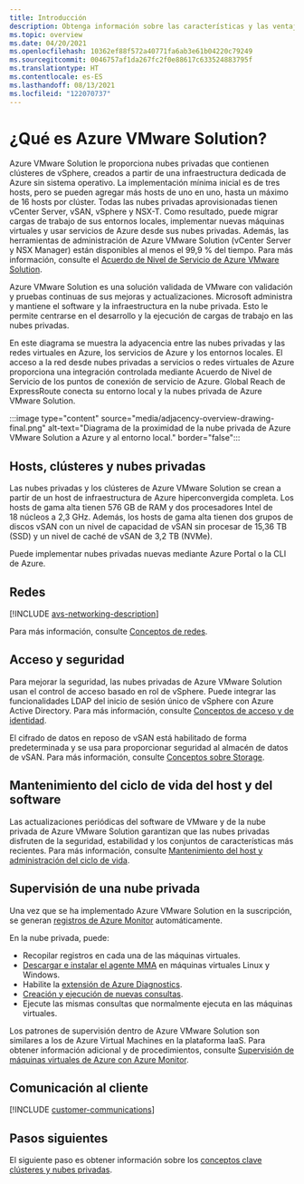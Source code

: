 ```yaml
---
title: Introducción
description: Obtenga información sobre las características y las ventajas de Azure VMware Solution para implementar y administrar las cargas de trabajo basadas en VMware en Azure. El Acuerdo de Nivel de Servicio de Azure VMware Solution garantiza la disponibilidad de las herramientas de administración de Azure VMware (vCenter Server y NSX Manager) al menos el 99,9 % del tiempo.
ms.topic: overview
ms.date: 04/20/2021
ms.openlocfilehash: 10362ef88f572a40771fa6ab3e61b04220c79249
ms.sourcegitcommit: 0046757af1da267fc2f0e88617c633524883795f
ms.translationtype: HT
ms.contentlocale: es-ES
ms.lasthandoff: 08/13/2021
ms.locfileid: "122070737"
---
```

# <a name="what-is-azure-vmware-solution"></a>¿Qué es Azure VMware Solution?

Azure VMware Solution le proporciona nubes privadas que contienen clústeres de vSphere, creados a partir de una infraestructura dedicada de Azure sin sistema operativo. La implementación mínima inicial es de tres hosts, pero se pueden agregar más hosts de uno en uno, hasta un máximo de 16 hosts por clúster. Todas las nubes privadas aprovisionadas tienen vCenter Server, vSAN, vSphere y NSX-T. Como resultado, puede migrar cargas de trabajo de sus entornos locales, implementar nuevas máquinas virtuales y usar servicios de Azure desde sus nubes privadas. Además, las herramientas de administración de Azure VMware Solution (vCenter Server y NSX Manager) están disponibles al menos el 99,9 % del tiempo. Para más información, consulte el [Acuerdo de Nivel de Servicio de Azure VMware Solution](https://aka.ms/avs/sla).

Azure VMware Solution es una solución validada de VMware con validación y pruebas continuas de sus mejoras y actualizaciones. Microsoft administra y mantiene el software y la infraestructura en la nube privada. Esto le permite centrarse en el desarrollo y la ejecución de cargas de trabajo en las nubes privadas.

En este diagrama se muestra la adyacencia entre las nubes privadas y las redes virtuales en Azure, los servicios de Azure y los entornos locales. El acceso a la red desde nubes privadas a servicios o redes virtuales de Azure proporciona una integración controlada mediante Acuerdo de Nivel de Servicio de los puntos de conexión de servicio de Azure. Global Reach de ExpressRoute conecta su entorno local y la nubes privada de Azure VMware Solution.
 

:::image type="content" source="media/adjacency-overview-drawing-final.png" alt-text="Diagrama de la proximidad de la nube privada de Azure VMware Solution a Azure y al entorno local." border="false":::

## <a name="hosts-clusters-and-private-clouds"></a>Hosts, clústeres y nubes privadas

Las nubes privadas y los clústeres de Azure VMware Solution se crean a partir de un host de infraestructura de Azure hiperconvergida completa. Los hosts de gama alta tienen 576 GB de RAM y dos procesadores Intel de 18 núcleos a 2,3 GHz. Además, los hosts de gama alta tienen dos grupos de discos vSAN con un nivel de capacidad de vSAN sin procesar de 15,36 TB (SSD) y un nivel de caché de vSAN de 3,2 TB (NVMe).

Puede implementar nubes privadas nuevas mediante Azure Portal o la CLI de Azure.


## <a name="networking"></a>Redes

[!INCLUDE [avs-networking-description](includes/azure-vmware-solution-networking-description.md)]

Para más información, consulte [Conceptos de redes](concepts-networking.md).

## <a name="access-and-security"></a>Acceso y seguridad

Para mejorar la seguridad, las nubes privadas de Azure VMware Solution usan el control de acceso basado en rol de vSphere. Puede integrar las funcionalidades LDAP del inicio de sesión único de vSphere con Azure Active Directory. Para más información, consulte [Conceptos de acceso y de identidad](concepts-identity.md).  

El cifrado de datos en reposo de vSAN está habilitado de forma predeterminada y se usa para proporcionar seguridad al almacén de datos de vSAN. Para más información, consulte [Conceptos sobre Storage](concepts-storage.md).

## <a name="host-and-software-lifecycle-maintenance"></a>Mantenimiento del ciclo de vida del host y del software

Las actualizaciones periódicas del software de VMware y de la nube privada de Azure VMware Solution garantizan que las nubes privadas disfruten de la seguridad, estabilidad y los conjuntos de características más recientes. Para más información, consulte [Mantenimiento del host y administración del ciclo de vida](concepts-private-clouds-clusters.md#host-maintenance-and-lifecycle-management).

## <a name="monitoring-your-private-cloud"></a>Supervisión de una nube privada

Una vez que se ha implementado Azure VMware Solution en la suscripción, se generan [registros de Azure Monitor](../azure-monitor/overview.md) automáticamente. 

En la nube privada, puede:
- Recopilar registros en cada una de las máquinas virtuales.
- [Descargar e instalar el agente MMA](../azure-monitor/agents/log-analytics-agent.md#installation-options) en máquinas virtuales Linux y Windows.
- Habilite la [extensión de Azure Diagnostics](../azure-monitor/agents/diagnostics-extension-overview.md).
- [Creación y ejecución de nuevas consultas](../azure-monitor/logs/data-platform-logs.md#log-queries).
- Ejecute las mismas consultas que normalmente ejecuta en las máquinas virtuales.

Los patrones de supervisión dentro de Azure VMware Solution son similares a los de Azure Virtual Machines en la plataforma IaaS. Para obtener información adicional y de procedimientos, consulte [Supervisión de máquinas virtuales de Azure con Azure Monitor](../azure-monitor/vm/monitor-vm-azure.md).

## <a name="customer-communication"></a>Comunicación al cliente
[!INCLUDE [customer-communications](includes/customer-communications.md)]

## <a name="next-steps"></a>Pasos siguientes

El siguiente paso es obtener información sobre los [conceptos clave clústeres y nubes privadas](concepts-private-clouds-clusters.md).

<!-- LINKS - external -->

<!-- LINKS - internal -->
[concepts-private-clouds-clusters]: ./concepts-private-clouds-clusters.md

